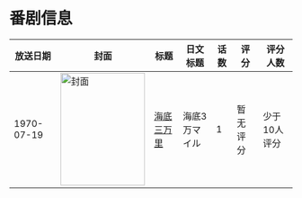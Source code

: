 # 番剧信息

|放送日期|封面|标题|日文标题|话数|评分|评分人数|
|---|---|---|---|---|---|---|
|1970-07-19|<img src="//lain.bgm.tv/pic/cover/c/d7/bf/139356_iI5I3.jpg" alt="封面" style="width:150px;height:200px;object-fit:cover;">|[海底三万里](https://bangumi.tv/subject/139356)|海底3万マイル|1|暂无评分|少于10人评分|
